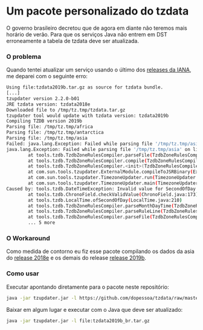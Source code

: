 # Um pacote personalizado do tzdata

O governo brasileiro decretou que de agora em diante não teremos mais horário de verão. Para que os serviços Java não entrem em DST erroneamente a tabela de tzdata deve ser atualizada.

### O problema

Quando tentei atualizar um serviço usando o último dos [releases da IANA](https://data.iana.org/time-zones/releases/), me deparei com o seguinte erro:

```bash
Using file:tzdata2019b.tar.gz as source for tzdata bundle.
[...]
tzupdater version 2.2.0-b01
JRE tzdata version: tzdata2018e
Downloaded file to /tmp/tz.tmp/tzdata.tar.gz
tzupdater tool would update with tzdata version: tzdata2019b
Compiling TZDB version 2019b
Parsing file: /tmp/tz.tmp/africa
Parsing file: /tmp/tz.tmp/antarctica
Parsing file: /tmp/tz.tmp/asia
Failed: java.lang.Exception: Failed while parsing file '/tmp/tz.tmp/asia' on line 1865 'Rule    Japan   1948    1951    -       Sep     Sat>=8  25:00   0       S'
java.lang.Exception: Failed while parsing file '/tmp/tz.tmp/asia' on line 1865 'Rule    Japan   1948    1951    -       Sep     Sat>=8  25:00   0       S'
        at tools.tzdb.TzdbZoneRulesCompiler.parseFile(TzdbZoneRulesCompiler.java:377)
        at tools.tzdb.TzdbZoneRulesCompiler.compile(TzdbZoneRulesCompiler.java:191)
        at tools.tzdb.TzdbZoneRulesCompiler.<init>(TzdbZoneRulesCompiler.java:307)
        at com.sun.tools.tzupdater.ExternalModule.compileToJSRBinary(ExternalModule.java:153)
        at com.sun.tools.tzupdater.TimezoneUpdater.run(TimezoneUpdater.java:230)
        at com.sun.tools.tzupdater.TimezoneUpdater.main(TimezoneUpdater.java:634)
Caused by: tools.tzdb.DateTimeException: Invalid value for SecondOfDay value: 90000
        at tools.tzdb.ChronoField.checkValidValue(ChronoField.java:173)
        at tools.tzdb.LocalTime.ofSecondOfDay(LocalTime.java:210)
        at tools.tzdb.TzdbZoneRulesCompiler.parseMonthDayTime(TzdbZoneRulesCompiler.java:475)
        at tools.tzdb.TzdbZoneRulesCompiler.parseRuleLine(TzdbZoneRulesCompiler.java:399)
        at tools.tzdb.TzdbZoneRulesCompiler.parseFile(TzdbZoneRulesCompiler.java:354)
        ... 5 more
```

### O Workaround

Como medida de contorno eu fiz esse pacote compilando os dados da asia do [release 2018e](https://data.iana.org/time-zones/releases/tzdata2018e.tar.gz) e os demais do release [release 2019b](https://data.iana.org/time-zones/releases/tzdata2019b.tar.gz).

### Como usar

Executar apontando diretamente para o pacote neste repositório:

```bash
java -jar tzupdater.jar -l https://github.com/dopessoa/tzdata/raw/master/tzdata2019b.tar.gz
```

Baixar em algum lugar e executar com o Java que deve ser atualizado:

```bash
java -jar tzupdater.jar -l file:tzdata2019b_br.tar.gz
```